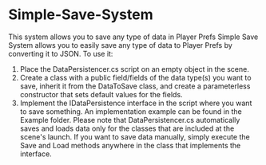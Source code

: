 # Simple-Save-System
This system allows you to save any type of data in Player Prefs
Simple Save System allows you to easily save any type of data to Player Prefs by converting it to JSON. To use it:
 1) Place the DataPersistencer.cs script on an empty object in the scene.
 2) Create a class with a public field/fields of the data type(s) you want to save, inherit it from the DataToSave class, and create a parameterless constructor that sets default values for the fields.
 3) Implement the IDataPersistence interface in the script where you want to save something.
An implementation example can be found in the Example folder.
Please note that DataPersistencer.cs automatically saves and loads data only for the classes that are included at the scene's launch. If you want to save data manually, simply execute the Save and Load methods anywhere in the class that implements the interface.
